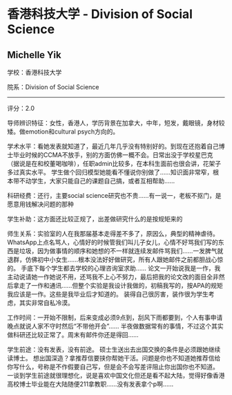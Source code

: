 # 香港科技大学 - Division of Social Science

## Michelle Yik

学校：香港科技大学

院系：Division of Social Science

* * *

评分：2.0

导师辨识特征：女性，香港人，学历背景在加拿大，中年，短发，戴眼镜，身材较矮。做emotion和cultural psych方向的。

学术水平：看她发表就知道了，最近几年几乎没有特别好的。到现在还抱着自己博士毕业时候的CCMA不放手，别的方面仿佛一概不会。日常出没于学校星巴克（据说是在和校董喝咖啡），任职admin比较多，在本科生面前也很会讲，花架子多过真实水平。
学生做个回归模型她能看不懂说你别做了……知识面非常窄，根本带不动学生，大家只能自己的课题自己搞，或者互相帮助……

科研经费：还行，主要social science研究也不贵……有一说一，老板不抠门，是愿意用钱解决问题的那种

学生补助：这方面还比较正规了，出差做研究什么的是按规矩来的

师生关系：实验室的人在我那届基本走得差不多了，原因么，典型的精神虐待。WhatsApp上点名骂人，心情好的时候管我们叫儿子女儿，心情不好骂我们写的东西是垃圾，因为做事情的顺序和她想的不一样就连续发邮件骂我们……一发脾气就退群，仿佛初中小女生……根本没法好好做研究，所有人跟她邮件之前都胆战心惊的。
手底下每个学生都去学校的心理咨询室求助……
论文一开始说我是一作，我主动说请她一作她说不用，还骂我不上心不努力，最后把我的论文改的面目全非然后拿走了一作和通讯……但整个实验是我设计我做的，初稿我写的，按APA的规矩我应该是一作。这些是我毕业后才知道的。
装得自己很厉害，装作很为学生考虑，其实非常自私冷漠。

工作时间：一开始不限制，后来变成必须9点到，刮风下雨都要到，个人有事申请晚点就说人家不守时然后“不带他开会”……
半夜做数据常有的事情，不过这个其实做科研还比较正常了。周末有邮件你还是得回……

学生前途：没有发表，没有前途。
硕士生送出去出国交换的条件是必须跟她继续读博士。
想出国深造？拿推荐信要挟你帮她干活。问题是你也不知道她推荐信给你写什么，号称是不作假要自己写，但是会不会写差评阻止你出国你也不知道。
一谈到学生前途就很理想化，说是喜欢中国文化但还是看不起大陆，觉得好像香港高校博士毕业能在大陆随便211拿教职……没有发表拿个p啊……